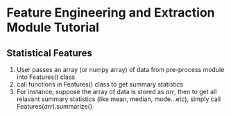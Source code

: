 # Feature Engineering and Extraction Module Tutorial
## Statistical Features
1. User passes an array (or numpy array) of data from pre-process module into Features() class
2. call functions in Features() class to get summary statistics
3. For instance, suppose the array of data is stored as *arr*, then to get all relavant summary statistics (like mean, median, mode...etc), simply call Features(*arr*).summarize()

